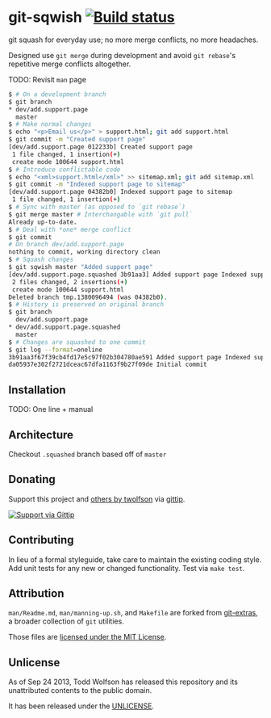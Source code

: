 # git-sqwish [![Build status](https://travis-ci.org/twolfson/git-sqwish.png?branch=master)](https://travis-ci.org/twolfson/git-sqwish)

git squash for everyday use; no more merge conflicts, no more headaches.

Designed use `git merge` during development and avoid `git rebase`'s repetitive merge conflicts altogether.

TODO: Revisit `man` page

```bash
$ # On a development branch
$ git branch
* dev/add.support.page
  master
$ # Make normal changes
$ echo "<p>Email us</p>" > support.html; git add support.html
$ git commit -m "Created support page"
[dev/add.support.page 012233b] Created support page
 1 file changed, 1 insertion(+)
 create mode 100644 support.html
$ # Introduce conflictable code
$ echo "<xml>support.html</xml>" >> sitemap.xml; git add sitemap.xml
$ git commit -m "Indexed support page to sitemap"
[dev/add.support.page 04382b0] Indexed support page to sitemap
 1 file changed, 1 insertion(+)
$ # Sync with master (as opposed to `git rebase`)
$ git merge master # Interchangable with `git pull`
Already up-to-date.
$ # Deal with *one* merge conflict
$ git commit
# On branch dev/add.support.page
nothing to commit, working directory clean
$ # Squash changes
$ git sqwish master "Added support page"
[dev/add.support.page.squashed 3b91aa3] Added support page Indexed support page to sitemap Created support page
 2 files changed, 2 insertions(+)
 create mode 100644 support.html
Deleted branch tmp.1380096494 (was 04382b0).
$ # History is preserved on original branch
$ git branch
  dev/add.support.page
* dev/add.support.page.squashed
  master
$ # Changes are squashed to one commit
$ git log --format=oneline
3b91aa3f67f39cb4fd17e5c97f02b304780ae591 Added support page Indexed support page to sitemap Created su
da05937e302f2721dceac67dfa1163f9b27f09de Initial commit
```

## Installation
TODO: One line + manual

## Architecture
Checkout `.squashed` branch based off of `master`

## Donating
Support this project and [others by twolfson][gittip] via [gittip][].

[![Support via Gittip][gittip-badge]][gittip]

[gittip-badge]: https://rawgithub.com/twolfson/gittip-badge/master/dist/gittip.png
[gittip]: https://www.gittip.com/twolfson/

## Contributing
In lieu of a formal styleguide, take care to maintain the existing coding style. Add unit tests for any new or changed functionality. Test via `make test`.

## Attribution
`man/Readme.md`, `man/manning-up.sh`, and `Makefile` are forked from [git-extras][], a broader collection of `git` utilities.

Those files are [licensed under the MIT License][git-extras-license].

[git-extras]: https://github.com/visionmedia/git-extras
[git-extras-license]: https://github.com/visionmedia/git-extras/blob/a55cc84a1145936535e00153ac4cdd6a1f6812cc/LICENSE

## Unlicense
As of Sep 24 2013, Todd Wolfson has released this repository and its unattributed contents to the public domain.

It has been released under the [UNLICENSE][].

[UNLICENSE]: UNLICENSE
